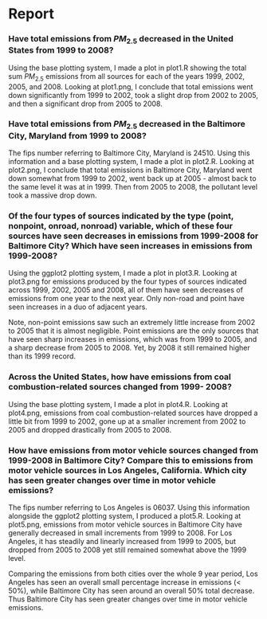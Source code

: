 # Report

### Have total emissions from $PM_{2.5}$ decreased in the United States from 1999 to 2008?
Using the base plotting system, I made a plot in plot1.R showing the total sum $PM_{2.5}$ emissions from all sources for each of the years 1999, 2002, 2005, and 2008. Looking at plot1.png, I conclude that total emissions went down significantly from 1999 to 2002, took a slight drop from 2002 to 2005, and then a significant drop from 2005 to 2008.

### Have total emissions from $PM_{2.5}$ decreased in the Baltimore City, Maryland from 1999 to 2008?
The fips number referring to Baltimore City, Maryland is 24510. Using this information and a base plotting system, I made a plot in plot2.R. Looking at plot2.png, I conclude that total emissions in Baltimore City, Maryland went down somewhat from 1999 to 2002, went back up at 2005 - almost back to the same level it was at in 1999. Then from 2005 to 2008, the pollutant level took a massive drop down.

### Of the four types of sources indicated by the type (point, nonpoint, onroad, nonroad) variable, which of these four sources have seen decreases in emissions from 1999-2008 for Baltimore City? Which have seen increases in emissions from 1999-2008?
Using the ggplot2 plotting system, I made a plot in plot3.R.  Looking at plot3.png for emissions produced by the four types of sources indicated across 1999, 2002, 2005 and 2008, all of them have seen decreases of emissions from one year to the next year. Only non-road and point have seen increases in a duo of adjacent years. 

Note, non-point emissions saw such an extremely little increase from 2002 to 2005 that it is almost negligible. Point emissions are the only sources that have seen sharp increases in emissions, which was from 1999 to 2005, and a sharp decrease from 2005 to 2008. Yet, by 2008 it still remained higher than its 1999 record.

### Across the United States, how have emissions from coal combustion-related sources changed from 1999- 2008?
Using the base plotting system, I made a plot in plot4.R. Looking at plot4.png, emissions from coal combustion-related sources have dropped a little bit from 1999 to 2002, gone up at a smaller increment from 2002 to 2005 and dropped drastically from 2005 to 2008.

### How have emissions from motor vehicle sources changed from 1999-2008 in Baltimore City? Compare this to emissions from motor vehicle sources in Los Angeles, California. Which city has seen greater changes over time in motor vehicle emissions?
The fips number referring to Los Angeles is 06037.  Using this information alongside the ggplot2 plotting system, I produced a plot5.R. Looking at plot5.png, emissions from motor vehicle sources in Baltimore City have generally decreased in small increments from 1999 to 2008. For Los Angeles, it has steadily and linearly increased from 1999 to 2005, but dropped from 2005 to 2008 yet still remained somewhat above the 1999 level. 

Comparing the emissions from both cities over the whole 9 year period, Los Angeles has seen an overall small percentage increase in emissions (< 50%), while Baltimore City has seen around an overall 50% total decrease. Thus Baltimore City has seen greater changes over time in motor vehicle emissions.

